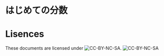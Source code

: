 
# はじめての分数

# Lisences

These documents are licensed under ![CC-BY-NC-SA](http://creativecommons.org/licenses/by-nc-sa/4.0/).
![CC-BY-NC-SA](https://i.creativecommons.org/l/by-nc-sa/4.0/88x31.png "CC-BY-NC-SA")

